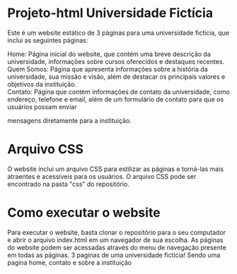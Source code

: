 # Projeto-html Universidade Fictícia
Este é um website estático de 3 páginas para uma universidade fictícia, que inclui as seguintes páginas:<br>
<P>Home: Página inicial do website, que contém uma breve descrição da universidade, informações sobre cursos oferecidos e destaques recentes.<br>
Quem Somos: Página que apresenta informações sobre a história da universidade, sua missão e visão, além de destacar os principais valores e objetivos da instituição.<br>
Contato: Página que contém informações de contato da universidade, como endereço, telefone e email, além de um formulário de contato para que os usuários possam enviar</P> mensagens diretamente para a instituição.

# Arquivo CSS
O website inclui um arquivo CSS para estilizar as páginas e torná-las mais atraentes e acessíveis para os usuários. O arquivo CSS pode ser encontrado na pasta "css" do repositório.

# Como executar o website
Para executar o website, basta clonar o repositório para o seu computador e abrir o arquivo index.html em um navegador de sua escolha. As páginas do website podem ser acessadas através do menu de navegação presente em todas as páginas.
3 paginas de uma universidade fictícia! Sendo uma pagina home, contato e sobre a instituição

